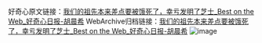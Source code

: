 好奇心原文链接：[我们的祖先本来差点要被饿死了，幸亏发明了芝士_Best on the Web_好奇心日报-胡晨希](https://www.qdaily.com/articles/8617.html)
WebArchive归档链接：[我们的祖先本来差点要被饿死了，幸亏发明了芝士_Best on the Web_好奇心日报-胡晨希](http://web.archive.org/web/20190623153221/https://www.qdaily.com/articles/8617.html)
![image](http://ww3.sinaimg.cn/large/007d5XDply1g3vdkl4x8fj30u020k1gv)
